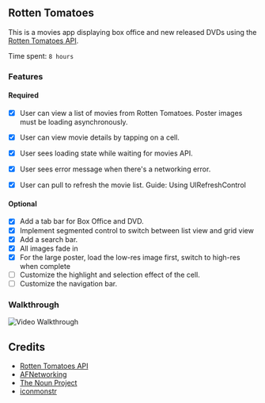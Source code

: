 ## Rotten Tomatoes

This is a movies app displaying box office and new released DVDs using the [Rotten Tomatoes API](http://developer.rottentomatoes.com/docs/read/JSON).

Time spent: `8 hours`

### Features

#### Required

- [x] User can view a list of movies from Rotten Tomatoes. Poster images must be loading asynchronously.
- [x] User can view movie details by tapping on a cell.
- [x] User sees loading state while waiting for movies API.
- [x] User sees error message when there's a networking error.
- [x] User can pull to refresh the movie list. Guide: Using UIRefreshControl


#### Optional

- [x] Add a tab bar for Box Office and DVD.
- [x] Implement segmented control to switch between list view and grid view
- [x] Add a search bar.
- [x] All images fade in
- [x] For the large poster, load the low-res image first, switch to high-res when complete
- [ ] Customize the highlight and selection effect of the cell.
- [ ] Customize the navigation bar.

### Walkthrough
![Video Walkthrough](rotten-tomatoes.gif)

Credits
---------
* [Rotten Tomatoes API](http://developer.rottentomatoes.com/docs/read/JSON)
* [AFNetworking](https://github.com/AFNetworking/AFNetworking)
* [The Noun Project](http://thenounproject.com/)
* [iconmonstr](http://iconmonstr.com/)
